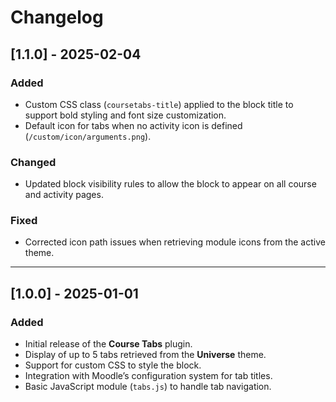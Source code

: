 # Changelog

## [1.1.0] - 2025-02-04
### Added
- Custom CSS class (`coursetabs-title`) applied to the block title to support bold styling and font size customization.
- Default icon for tabs when no activity icon is defined (`/custom/icon/arguments.png`).

### Changed
- Updated block visibility rules to allow the block to appear on all course and activity pages.

### Fixed
- Corrected icon path issues when retrieving module icons from the active theme.

---

## [1.0.0] - 2025-01-01
### Added
- Initial release of the **Course Tabs** plugin.
- Display of up to 5 tabs retrieved from the **Universe** theme.
- Support for custom CSS to style the block.
- Integration with Moodle’s configuration system for tab titles.
- Basic JavaScript module (`tabs.js`) to handle tab navigation.
